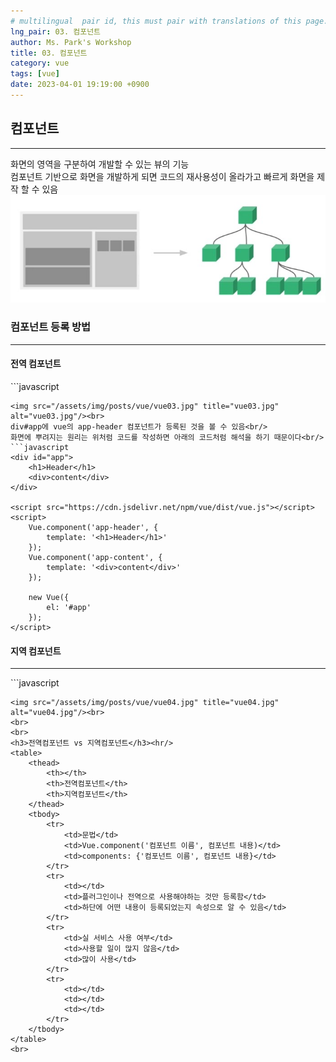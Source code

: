 ```yaml
---
# multilingual  pair id, this must pair with translations of this page. (This name must be unique)
lng_pair: 03. 컴포넌트
author: Ms. Park's Workshop
title: 03. 컴포넌트
category: vue
tags: [vue]
date: 2023-04-01 19:19:00 +0900
---
```


<h2>컴포넌트</h2><hr/>
화면의 영역을 구분하여 개발할 수 있는 뷰의 기능<br/>
컴포넌트 기반으로 화면을 개발하게 되면 코드의 재사용성이 올라가고 빠르게 화면을 제작 할 수 있음
<img src="/assets/img/posts/vue/vue02.jpg" title="vue02.jpg" alt="vue02.jpg"/><br>

<h3>컴포넌트 등록 방법</h3><hr/>

<h4>전역 컴포넌트</h4>
```javascript
<div id="app">
    <app-header></app-header>
    <app-content></app-content>
</div>

<script src="https://cdn.jsdelivr.net/npm/vue/dist/vue.js"></script>
<script>
    Vue.component('app-header', {
        template: '<h1>Header</h1>'
    });
    Vue.component('app-content', {
            template: '<div>content</div>'
    });

    new Vue({
        el: '#app'
    });
</script>
```
<img src="/assets/img/posts/vue/vue03.jpg" title="vue03.jpg" alt="vue03.jpg"/><br>
div#app에 vue의 app-header 컴포넌트가 등록된 것을 볼 수 있음<br/>
화면에 뿌려지는 원리는 위처럼 코드를 작성하면 아래의 코드처럼 해석을 하기 때문이다<br/>
```javascript
<div id="app">
    <h1>Header</h1>
    <div>content</div>
</div>

<script src="https://cdn.jsdelivr.net/npm/vue/dist/vue.js"></script>
<script>
    Vue.component('app-header', {
        template: '<h1>Header</h1>'
    });
    Vue.component('app-content', {
        template: '<div>content</div>'
    });

    new Vue({
        el: '#app'
    });
</script>
```

<h4>지역 컴포넌트</h4><hr/>
```javascript
<div id="app">
    <app-footer></app-footer>
</div>

<script src="https://cdn.jsdelivr.net/npm/vue/dist/vue.js"></script>
<script>
    new Vue({
        el: '#app',
        components: {
            // '컴포넌트이름' : 컴포넌트 내용
            'app-footer': {
                template: '<footer>footer</footer>'
            }
        },
    });
</script>
```
<img src="/assets/img/posts/vue/vue04.jpg" title="vue04.jpg" alt="vue04.jpg"/><br>
<br>
<br>
<h3>전역컴포넌트 vs 지역컴포넌트</h3><hr/>
<table>
    <thead>
        <th></th>
        <th>전역컴포넌트</th>
        <th>지역컴포넌트</th>
    </thead>
    <tbody>
        <tr>
            <td>문법</td>
            <td>Vue.component('컴포넌트 이름', 컴포넌트 내용)</td>
            <td>components: {'컴포넌트 이름', 컴포넌트 내용}</td>
        </tr>
        <tr>
            <td></td>
            <td>플러그인이나 전역으로 사용해야하는 것만 등록함</td>
            <td>하단에 어떤 내용이 등록되었는지 속성으로 알 수 있음</td>
        </tr>
        <tr>
            <td>실 서비스 사용 여부</td>
            <td>사용할 일이 많지 않음</td>
            <td>많이 사용</td>
        </tr>
        <tr>
            <td></td>
            <td></td>
            <td></td>
        </tr>
    </tbody>
</table>
<br>
